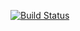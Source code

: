 [![Build Status](https://travis-ci.org/R3r57/Neelix.svg?branch=master)](https://travis-ci.org/R3r57/Neelix)
